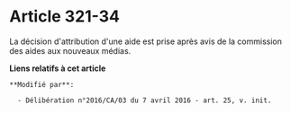 # Article 321-34

La décision d'attribution d'une aide est prise après avis de la commission des aides aux nouveaux médias.

**Liens relatifs à cet article**

	**Modifié par**:

	  - Délibération n°2016/CA/03 du 7 avril 2016 - art. 25, v. init.
